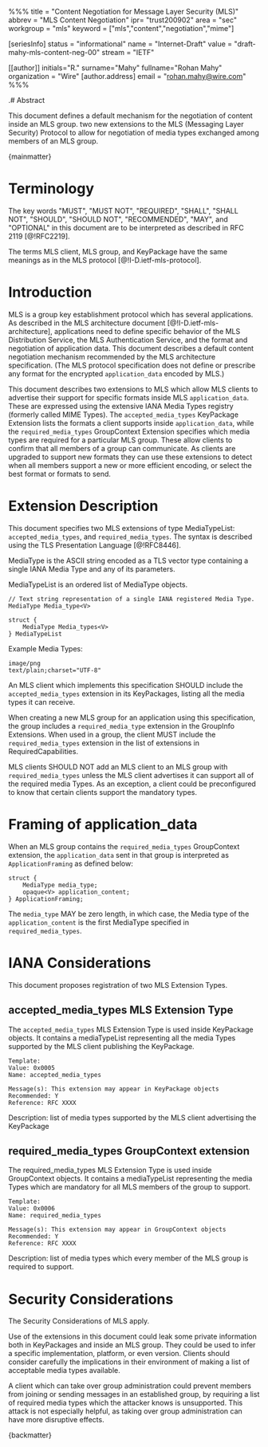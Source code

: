 %%%
title = "Content Negotiation for Message Layer Security (MLS)"
abbrev = "MLS Content Negotiation"
ipr= "trust200902"
area = "sec"
workgroup = "mls"
keyword = ["mls","content","negotiation","mime"]

[seriesInfo]
status = "informational"
name = "Internet-Draft"
value = "draft-mahy-mls-content-neg-00"
stream = "IETF"

[[author]]
initials="R."
surname="Mahy"
fullname="Rohan Mahy"
organization = "Wire"
  [author.address]
  email = "rohan.mahy@wire.com"
%%%

.# Abstract

This document defines a default mechanism for the negotiation of content inside
an MLS group.  two new extensions to the MLS (Messaging Layer Security) Protocol
to allow for negotiation of media types exchanged among members of an MLS group.

{mainmatter}

# Terminology
The key words "MUST", "MUST NOT", "REQUIRED", "SHALL", "SHALL NOT", "SHOULD", 
"SHOULD NOT", "RECOMMENDED", "MAY", and "OPTIONAL" in this document are to 
be interpreted as described in RFC 2119 [@!RFC2219].

The terms MLS client, MLS group, and KeyPackage have the same meanings as in
the MLS protocol [@!I-D.ietf-mls-protocol].

# Introduction

MLS is a group key establishment protocol which has several applications.
As described in the MLS architecture document [@!I-D.ietf-mls-architecture],
applications need to define specific behavior of the MLS Distribution Service,
the MLS Authentication Service, and the format and negotiation of application data.
This document describes a default content negotiation mechanism recommended by the
MLS architecture specification. (The MLS protocol specification does not define or
prescribe any format for the encrypted `application_data` encoded by MLS.)

This document describes two extensions
to MLS which allow MLS clients to advertise their support for specific formats inside
MLS `application_data`. These are expressed using the extensive IANA Media Types
registry (formerly called MIME Types).  The `accepted_media_types` KeyPackage
Extension lists the formats a client
supports inside `application_data`, while the `required_media_types`
GroupContext Extension specifies which media types are required for a particular
MLS group. These allow clients to confirm that all members of a group can communicate.
As clients are upgraded to support new formats they can use these extensions
to detect when all members support a new or more efficient encoding, or select the
best format or formats to send.

# Extension Description

This document specifies two MLS extensions of type MediaTypeList:
`accepted_media_types`, and `required_media_types`.  The syntax is described using
the TLS Presentation Language [@!RFC8446].

MediaType is the ASCII string encoded as a TLS vector type containing a
single IANA Media Type and any of its parameters.

MediaTypeList is an ordered list of MediaType objects.

~~~ tls
// Text string representation of a single IANA registered Media Type.
MediaType Media_type<V>

struct {
    MediaType Media_types<V>
} MediaTypeList

~~~

Example Media Types:
~~~ artwork
image/png
text/plain;charset="UTF-8"
~~~

An MLS client which implements this specification SHOULD include the
`accepted_media_types` extension in its KeyPackages, listing
all the media types it can receive.

When creating a new MLS group for an application using this specification,
the group includes a `required_media_type`
extension in the GroupInfo Extensions.  When used in a group, the client
MUST include the `required_media_types` extension in the list of extensions
in RequiredCapabilities.

MLS clients SHOULD NOT add an MLS client to an MLS group with `required_media_types`
unless the MLS client advertises it can support all of the required media
Types. As an exception, a client could be preconfigured to know that
certain clients support the mandatory types.


# Framing of application_data

When an MLS group contains the `required_media_types` GroupContext extension,
the `application_data` sent in that group is interpreted as `ApplicationFraming`
as defined below:

~~~ tls
struct {
    MediaType media_type;
    opaque<V> application_content;
} ApplicationFraming;
~~~

The `media_type` MAY be zero length, in which case, the Media type of the
`application_content` is the first MediaType specified in `required_media_types`.


# IANA Considerations

This document proposes registration of two MLS Extension Types.

## accepted_media_types MLS Extension Type

The `accepted_media_types` MLS Extension Type is used inside KeyPackage objects. It
contains a mediaTypeList representing all the media Types supported by the
MLS client publishing the KeyPackage.

~~~~~~~~
Template:
Value: 0x0005
Name: accepted_media_types

Message(s): This extension may appear in KeyPackage objects
Recommended: Y
Reference: RFC XXXX
~~~~~~~~

Description: list of media types supported by the MLS client advertising the KeyPackage


## required_media_types GroupContext extension

The required_media_types MLS Extension Type is used inside GroupContext objects. It
contains a mediaTypeList representing the media Types which are mandatory for all
MLS members of the group to support.

~~~~~~~~
Template:
Value: 0x0006
Name: required_media_types

Message(s): This extension may appear in GroupContext objects
Recommended: Y
Reference: RFC XXXX
~~~~~~~~

Description: list of media types which every member of the MLS group is
required to support.

# Security Considerations

The Security Considerations of MLS apply.

Use of the extensions in this document
could leak some private information both in KeyPackages and inside an MLS group.
They could be used to infer a specific implementation, platform, or even version.
Clients should consider carefully the implications in their environment of
making a list of acceptable media types available.

A client which can take over group administration could prevent members from
joining or sending messages in an established group, by requiring a list of
required media types which the attacker knows is unsupported. This attack is
not especially helpful, as taking over group administration can have more
disruptive effects.

{backmatter}







